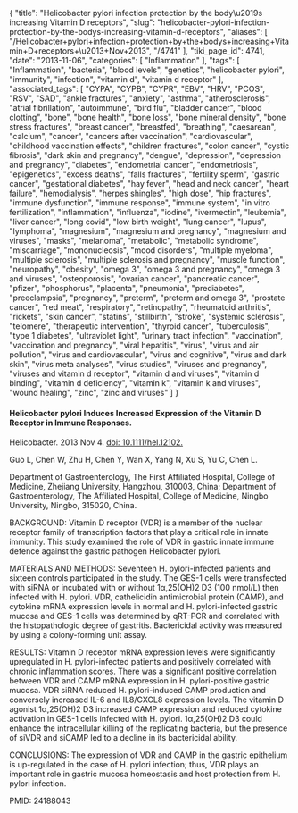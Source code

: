 {
    "title": "Helicobacter pylori infection protection by the body\u2019s increasing Vitamin D receptors",
    "slug": "helicobacter-pylori-infection-protection-by-the-bodys-increasing-vitamin-d-receptors",
    "aliases": [
        "/Helicobacter+pylori+infection+protection+by+the+bodys+increasing+Vitamin+D+receptors+\u2013+Nov+2013",
        "/4741"
    ],
    "tiki_page_id": 4741,
    "date": "2013-11-06",
    "categories": [
        "Inflammation"
    ],
    "tags": [
        "Inflammation",
        "bacteria",
        "blood levels",
        "genetics",
        "helicobacter pylori",
        "immunity",
        "infection",
        "vitamin d",
        "vitamin d receptor"
    ],
    "associated_tags": [
        "CYPA",
        "CYPB",
        "CYPR",
        "EBV",
        "HRV",
        "PCOS",
        "RSV",
        "SAD",
        "ankle fractures",
        "anxiety",
        "asthma",
        "atherosclerosis",
        "atrial fibrillation",
        "autoimmune",
        "bird flu",
        "bladder cancer",
        "blood clotting",
        "bone",
        "bone health",
        "bone loss",
        "bone mineral density",
        "bone stress fractures",
        "breast cancer",
        "breastfed",
        "breathing",
        "caesarean",
        "calcium",
        "cancer",
        "cancers after vaccination",
        "cardiovascular",
        "childhood vaccination effects",
        "children fractures",
        "colon cancer",
        "cystic fibrosis",
        "dark skin and pregnancy",
        "dengue",
        "depression",
        "depression and pregnancy",
        "diabetes",
        "endometrial cancer",
        "endometriosis",
        "epigenetics",
        "excess deaths",
        "falls fractures",
        "fertility sperm",
        "gastric cancer",
        "gestational diabetes",
        "hay fever",
        "head and neck cancer",
        "heart failure",
        "hemodialysis",
        "herpes shingles",
        "high dose",
        "hip fractures",
        "immune dysfunction",
        "immune response",
        "immune system",
        "in vitro fertilization",
        "inflammation",
        "influenza",
        "iodine",
        "ivermectin",
        "leukemia",
        "liver cancer",
        "long covid",
        "low birth weight",
        "lung cancer",
        "lupus",
        "lymphoma",
        "magnesium",
        "magnesium and pregnancy",
        "magnesium and viruses",
        "masks",
        "melanoma",
        "metabolic",
        "metabolic syndrome",
        "miscarriage",
        "mononucleosis",
        "mood disorders",
        "multiple myeloma",
        "multiple sclerosis",
        "multiple sclerosis and pregnancy",
        "muscle function",
        "neuropathy",
        "obesity",
        "omega 3",
        "omega 3 and pregnancy",
        "omega 3 and viruses",
        "osteoporosis",
        "ovarian cancer",
        "pancreatic cancer",
        "pfizer",
        "phosphorus",
        "placenta",
        "pneumonia",
        "prediabetes",
        "preeclampsia",
        "pregnancy",
        "preterm",
        "preterm and omega 3",
        "prostate cancer",
        "red meat",
        "respiratory",
        "retinopathy",
        "rheumatoid arthritis",
        "rickets",
        "skin cancer",
        "statins",
        "stillbirth",
        "stroke",
        "systemic sclerosis",
        "telomere",
        "therapeutic intervention",
        "thyroid cancer",
        "tuberculosis",
        "type 1 diabetes",
        "ultraviolet light",
        "urinary tract infection",
        "vaccination",
        "vaccination and pregnancy",
        "viral hepatitis",
        "virus",
        "virus and air pollution",
        "virus and cardiovascular",
        "virus and cognitive",
        "virus and dark skin",
        "virus meta analyses",
        "virus studies",
        "viruses and pregnancy",
        "viruses and vitamin d receptor",
        "vitamin d and viruses",
        "vitamin d binding",
        "vitamin d deficiency",
        "vitamin k",
        "vitamin k and viruses",
        "wound healing",
        "zinc",
        "zinc and viruses"
    ]
}


#### Helicobacter pylori Induces Increased Expression of the Vitamin D Receptor in Immune Responses.

Helicobacter. 2013 Nov 4. [doi: 10.1111/hel.12102.](https://doi.org/10.1111/hel.12102.)

Guo L, Chen W, Zhu H, Chen Y, Wan X, Yang N, Xu S, Yu C, Chen L.

Department of Gastroenterology, The First Affiliated Hospital, College of Medicine, Zhejiang University, Hangzhou, 310003, China; Department of Gastroenterology, The Affiliated Hospital, College of Medicine, Ningbo University, Ningbo, 315020, China.

BACKGROUND: Vitamin D receptor (VDR) is a member of the nuclear receptor family of transcription factors that play a critical role in innate immunity. This study examined the role of VDR in gastric innate immune defence against the gastric pathogen Helicobacter pylori.

MATERIALS AND METHODS: Seventeen H. pylori-infected patients and sixteen controls participated in the study. The GES-1 cells were transfected with siRNA or incubated with or without 1α,25(OH)2 D3 (100 nmol/L) then infected with H. pylori. VDR, cathelicidin antimicrobial protein (CAMP), and cytokine mRNA expression levels in normal and H. pylori-infected gastric mucosa and GES-1 cells was determined by qRT-PCR and correlated with the histopathologic degree of gastritis. Bactericidal activity was measured by using a colony-forming unit assay.

RESULTS: Vitamin D receptor mRNA expression levels were significantly upregulated in H. pylori-infected patients and positively correlated with chronic inflammation scores. There was a significant positive correlation between VDR and CAMP mRNA expression in H. pylori-positive gastric mucosa. VDR siRNA reduced H. pylori-induced CAMP production and conversely increased IL-6 and IL8/CXCL8 expression levels. The vitamin D agonist 1α,25(OH)2 D3 increased CAMP expression and reduced cytokine activation in GES-1 cells infected with H. pylori. 1α,25(OH)2 D3 could enhance the intracellular killing of the replicating bacteria, but the presence of siVDR and siCAMP led to a decline in its bactericidal ability.

CONCLUSIONS: The expression of VDR and CAMP in the gastric epithelium is up-regulated in the case of H. pylori infection; thus, VDR plays an important role in gastric mucosa homeostasis and host protection from H. pylori infection.

PMID:     24188043